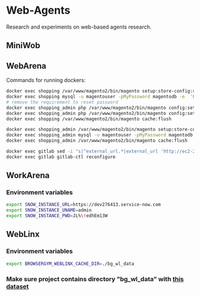 # Web-Agents
Research and experiments on web-based agents research.


## MiniWob

## WebArena
Commands for running dockers:
```bash
docker exec shopping /var/www/magento2/bin/magento setup:store-config:set --base-url="http://ec2-23-21-14-136.compute-1.amazonaws.com:7770"
docker exec shopping mysql -u magentouser -pMyPassword magentodb -e  'UPDATE core_config_data SET value="http://ec2-23-21-14-136.compute-1.amazonaws.com:7770/" WHERE path = "web/secure/base_url";'
# remove the requirement to reset password
docker exec shopping_admin php /var/www/magento2/bin/magento config:set admin/security/password_is_forced 0
docker exec shopping_admin php /var/www/magento2/bin/magento config:set admin/security/password_lifetime 0
docker exec shopping /var/www/magento2/bin/magento cache:flush

docker exec shopping_admin /var/www/magento2/bin/magento setup:store-config:set --base-url="http://ec2-23-21-14-136.compute-1.amazonaws.com:7780"
docker exec shopping_admin mysql -u magentouser -pMyPassword magentodb -e  'UPDATE core_config_data SET value="http://ec2-23-21-14-136.compute-1.amazonaws.com:7780/" WHERE path = "web/secure/base_url";'
docker exec shopping_admin /var/www/magento2/bin/magento cache:flush

docker exec gitlab sed -i "s|^external_url.*|external_url 'http://ec2-23-21-14-136.compute-1.amazonaws.com:8023'|" /etc/gitlab/gitlab.rb
docker exec gitlab gitlab-ctl reconfigure
```

## WorkArena

### Environment variables
```bash
export SNOW_INSTANCE_URL=https://dev276413.service-now.com
export SNOW_INSTANCE_UNAME=admin
export SNOW_INSTANCE_PWD=JL%\!edhEm13W
```

## WebLinx

### Environment variables
```bash
export BROWSERGYM_WEBLINX_CACHE_DIR=./bg_wl_data
```

### Make sure project contains directory "bg_wl_data" with [this dataset](https://huggingface.co/datasets/McGill-NLP/weblinx-browsergym)